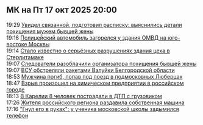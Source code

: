 <h2>МК на Пт 17 окт 2025 20:00</h2><!--2025-10-17 19:29:48-->
<div class="rssn">
  <div><span class="smaller gray hspace">19:29</span> <a class="nodecor" href="https://www.mk.ru/incident/2025/10/17/uvidel-svyazannoy-podgotovil-raspisku-vyyasnilis-detali-pokhishheniya-muzhem-byvshey-zheny.html">Увидел связанной, подготовил расписку: выяснились детали похищения мужем бывшей жены</a></div>
</div>
<div class="rssn">
  <div><span class="smaller gray hspace">19:16</span> <a class="nodecor" href="https://www.mk.ru/incident/2025/10/17/policeyskiy-avtomobil-zagorelsya-u-zdaniya-omvd-na-yugovostoke-moskvy.html">Полицейский автомобиль загорелся у здания ОМВД на юго-востоке Москвы</a></div>
</div>
<div class="rssn">
  <div><span class="smaller gray hspace">19:14</span> <a class="nodecor" href="https://www.mk.ru/incident/2025/10/17/stalo-izvestno-o-seryoznykh-razrusheniyakh-zdaniya-cekha-v-sterlitamake.html">Стало известно о серьёзных разрушениях здания цеха в Стерлитамаке</a></div>
</div>
<div class="rssn">
  <div><span class="smaller gray hspace">19:07</span> <a class="nodecor" href="https://www.mk.ru/incident/2025/10/17/sledovateli-razoblachili-organizatora-pokhishheniya-byvshey-zheny.html">Следователи разоблачили организатора похищения бывшей жены</a></div>
</div>
<div class="rssn">
  <div><span class="smaller gray hspace">19:07</span> <a class="nodecor" href="https://www.mk.ru/incident/2025/10/17/vsu-obstrelyali-raketami-valuyki-belgorodskoy-oblasti.html">ВСУ обстреляли ракетами Валуйки Белгородской области</a></div>
</div>
<div class="rssn">
  <div><span class="smaller gray hspace">18:53</span> <a class="nodecor" href="https://www.mk.ru/incident/2025/10/17/muzhchina-pogib-popav-pod-poezd-v-podmoskovnykh-lyubercakh.html">Мужчина погиб, попав под поезд в подмосковных Люберцах</a></div>
</div>
<div class="rssn">
  <div><span class="smaller gray hspace">18:47</span> <a class="nodecor" href="https://www.mk.ru/incident/2025/10/17/vzryv-proizoshel-na-khimicheskom-predpriyatii-v-rossiyskom-gorode.html">Взрыв произошел на химическом предприятии в российском городе</a></div>
</div>
<div class="rssn">
  <div><span class="smaller gray hspace">18:13</span> <a class="nodecor" href="https://www.mk.ru/incident/2025/10/17/v-karelii-8-chelovek-postradali-v-dtp-s-gruzovikom.html">В Карелии 8 человек пострадали в ДТП с грузовиком</a></div>
</div>
<div class="rssn">
  <div><span class="smaller gray hspace">17:26</span> <a class="nodecor" href="https://www.mk.ru/incident/2025/10/17/zhitelya-rossiyskogo-regiona-razdavila-sobstvennaya-mashina.html">Жителя российского региона раздавила собственная машина</a></div>
</div>
<div class="rssn">
  <div><span class="smaller gray hspace">17:16</span> <a class="nodecor" href="https://www.mk.ru/incident/2025/10/17/gnul-ego-v-rukakh-u-uchenika-moskovskoy-shkoly-zadymilsya-telefon.html">&#34;Гнул его в руках&#34;: у ученика московской школы задымился телефон</a></div>
</div><div class="rssurl gray smaller" style="display:none">https://www.mk.ru/rss/incident/index.xml</div>